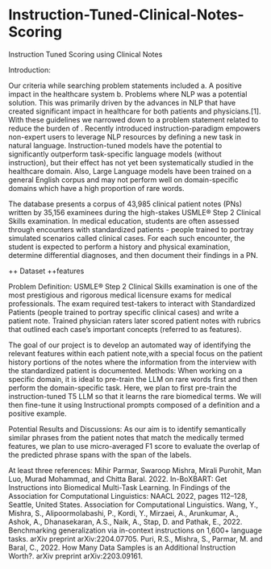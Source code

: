 # Instruction-Tuned-Clinical-Notes-Scoring
Instruction Tuned Scoring using Clinical Notes 


Introduction:

Our criteria while searching problem statements included 
a. A positive impact in the healthcare system 
b. Problems where NLP was a potential solution.
This was primarily driven by the advances in NLP that have created significant impact in healthcare for both patients and physicians.[1]. 
With these guidelines we narrowed down to a problem statement related to reduce the burden of .
Recently introduced instruction-paradigm empowers non-expert users to leverage NLP resources by defining a new task in natural language. Instruction-tuned models have the potential to significantly outperform task-specific language models (without instruction), but their effect has not yet been systematically studied in the healthcare domain. Also, Large Language models have been trained on a general English corpus and may not perform well on domain-specific domains which have a high proportion of rare words. 

The database presents a corpus of 43,985 clinical patient notes (PNs) written by 35,156 examinees during the high-stakes USMLE® Step 2 Clinical Skills examination. 
In medical education, students are often assessed through encounters with standardized patients - people trained to portray simulated scenarios called clinical cases. For each such encounter, the student is expected to perform a history and physical examination, determine differential diagnoses, and then document their findings in a PN. 

++ Dataset
++features



Problem Definition:
USMLE® Step 2 Clinical Skills examination is one of the most prestigious and rigorous medical licensure exams for medical professionals. The exam required test-takers to interact with Standardized Patients (people trained to portray specific clinical cases) and write a patient note. Trained physician raters later scored patient notes with rubrics that outlined each case’s important concepts (referred to as features). 

The goal of our project is to develop an automated way of identifying the relevant features within each patient note,with a special focus on the patient history portions of the notes where the information from the interview with the standardized patient is documented. 
Methods:
When working on a specific domain, it is ideal to pre-train the LLM on rare words first and then perform the domain-specific task. Here, we plan to first pre-train the instruction-tuned T5 LLM so that it learns the rare biomedical terms. We will then fine-tune it using Instructional prompts composed of a definition and a positive example. 

Potential Results and Discussions:
As our aim is to identify semantically similar phrases from the patient notes that match the medically termed features, we plan to use micro-averaged F1 score to evaluate the overlap of the predicted phrase spans with the span of the labels.

At least three references:
Mihir Parmar, Swaroop Mishra, Mirali Purohit, Man Luo, Murad Mohammad, and Chitta Baral. 2022. In-BoXBART: Get Instructions into Biomedical Multi-Task Learning. In Findings of the Association for Computational Linguistics: NAACL 2022, pages 112–128, Seattle, United States. Association for Computational Linguistics.
Wang, Y., Mishra, S., Alipoormolabashi, P., Kordi, Y., Mirzaei, A., Arunkumar, A., Ashok, A., Dhanasekaran, A.S., Naik, A., Stap, D. and Pathak, E., 2022. Benchmarking generalization via in-context instructions on 1,600+ language tasks. arXiv preprint arXiv:2204.07705.
Puri, R.S., Mishra, S., Parmar, M. and Baral, C., 2022. How Many Data Samples is an Additional Instruction Worth?. arXiv preprint arXiv:2203.09161.


